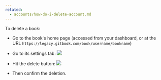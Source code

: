 ```yaml
---
related:
  - accounts/how-do-i-delete-account.md
---
```


To delete a book:

* Go to the book's home page (accessed from your dashboard, or at the URL `https://legacy.gitbook.com/book/username/bookname`)

* Go to its settings tab:
  ![](/assets/book-settings.png)

* Hit the delete button:
  ![](/assets/book-delete.png)

* Then confirm the deletion.
